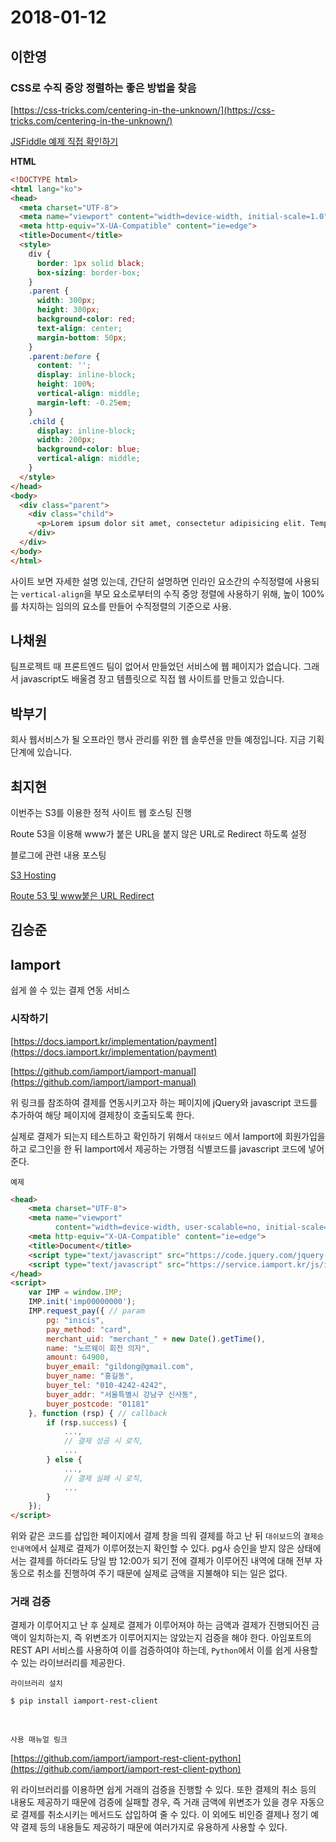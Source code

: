 # 2018-01-12

## 이한영

### CSS로 수직 중앙 정렬하는 좋은 방법을 찾음

[https://css-tricks.com/centering-in-the-unknown/](https://css-tricks.com/centering-in-the-unknown/)

[JSFiddle 예제 직접 확인하기](https://jsfiddle.net/LeeHanYeong/2vst5m5y/)

**HTML**  

```html
<!DOCTYPE html>
<html lang="ko">
<head>
  <meta charset="UTF-8">
  <meta name="viewport" content="width=device-width, initial-scale=1.0">
  <meta http-equiv="X-UA-Compatible" content="ie=edge">
  <title>Document</title>
  <style>
    div {
      border: 1px solid black;
      box-sizing: border-box;
    }
    .parent {
      width: 300px;
      height: 300px;
      background-color: red;
      text-align: center;
      margin-bottom: 50px;
    }
    .parent:before {
      content: '';
      display: inline-block;
      height: 100%;
      vertical-align: middle;
      margin-left: -0.25em;
    }
    .child {
      display: inline-block;
      width: 200px;
      background-color: blue;
      vertical-align: middle;
    }
  </style>
</head>
<body>
  <div class="parent">
    <div class="child">
      <p>Lorem ipsum dolor sit amet, consectetur adipisicing elit. Tempore, tenetur! Alias eius exercitationem laboriosam mollitia ipsam rem blanditiis, esse nam reprehenderit modi, quia porro rerum quae voluptate nesciunt voluptatibus debitis!</p>
    </div>
  </div>
</body>
</html>
```

사이트 보면 자세한 설명 있는데, 간단히 설명하면 인라인 요소간의 수직정렬에 사용되는 `vertical-align`을 부모 요소로부터의 수직 중앙 정렬에 사용하기 위해, 높이 100%를 차지하는 임의의 요소를 만들어 수직정렬의 기준으로 사용.

## 나채원

팀프로젝트 때 프론트엔드 팀이 없어서 만들었던 서비스에 웹 페이지가 없습니다. 그래서 javascript도  배울겸 장고 템플릿으로 직접 웹 사이트를 만들고 있습니다.



## 박부기

회사 웹서비스가 될 오프라인 행사 관리를 위한 웹 솔루션을 만들 예정입니다. 지금 기획 단계에 있습니다.



## 최지현

이번주는 S3를 이용한 정적 사이트 웹 호스팅 진행

Route 53을 이용해 www가 붙은 URL을 붙지 않은 URL로 Redirect 하도록 설정 

블로그에 관련 내용 포스팅

[S3 Hosting](https://isaccchoi.github.io/S3%EB%A5%BC-%EC%9D%B4%EC%9A%A9%ED%95%9C-Static-Website-hosting/)

[Route 53 및 www붙은 URL Redirect](https://isaccchoi.github.io/programing/S3%EC%97%90-%ED%98%B8%EC%8A%A4%ED%8C%85%EB%90%9C-%EC%A0%95%EC%A0%81-%EC%82%AC%EC%9D%B4%ED%8A%B8%EB%A5%BC-Route53%EC%9D%84-%ED%86%B5%ED%95%9C-%EB%8F%84%EB%A9%94%EC%9D%B8-%EC%97%B0%EA%B2%B0/)



## 김승준

## Iamport

쉽게 쓸 수 있는 결제 연동 서비스



### 시작하기

[https://docs.iamport.kr/implementation/payment](https://docs.iamport.kr/implementation/payment)

[https://github.com/iamport/iamport-manual](https://github.com/iamport/iamport-manual)

위 링크를 참조하여 결제를 연동시키고자 하는 페이지에 jQuery와 javascript 코드를 추가하여 해당 페이지에 결제창이 호출되도록 한다.

실제로 결제가 되는지 테스트하고 확인하기 위해서 `대쉬보드` 에서 Iamport에 회원가입을 하고 로그인을 한 뒤 Iamport에서 제공하는 가맹점 식별코드를 javascript 코드에 넣어준다.

`예제`

```html
<head>
    <meta charset="UTF-8">
    <meta name="viewport"
          content="width=device-width, user-scalable=no, initial-scale=1.0, maximum-scale=1.0, minimum-scale=1.0">
    <meta http-equiv="X-UA-Compatible" content="ie=edge">
    <title>Document</title>
    <script type="text/javascript" src="https://code.jquery.com/jquery-1.12.4.min.js"></script>
    <script type="text/javascript" src="https://service.iamport.kr/js/iamport.payment-1.1.5.js"></script>
</head>
<script>
    var IMP = window.IMP;
    IMP.init('imp00000000');
    IMP.request_pay({ // param
        pg: "inicis",
        pay_method: "card",
        merchant_uid: "merchant_" + new Date().getTime(),
        name: "노르웨이 회전 의자",
        amount: 64900,
        buyer_email: "gildong@gmail.com",
        buyer_name: "홍길동",
        buyer_tel: "010-4242-4242",
        buyer_addr: "서울특별시 강남구 신사동",
        buyer_postcode: "01181"
    }, function (rsp) { // callback
        if (rsp.success) {
            ...,
            // 결제 성공 시 로직,
            ...
        } else {
            ...,
            // 결제 실패 시 로직,
            ...
        }
    });
</script>
```

위와 같은 코드를 삽입한 페이지에서 결제 창을 띄워 결제를 하고 난 뒤 `대쉬보드`의 `결제승인내역`에서 실제로 결제가 이루어졌는지 확인할 수 있다. pg사 승인을 받지 않은 상태에서는 결제를 하더라도 당일 밤 12:00가 되기 전에 결제가 이루어진 내역에 대해 전부 자동으로 취소를 진행하여 주기 때문에 실제로 금액을 지불해야 되는 일은 없다.



### 거래 검증

결제가 이루어지고 난 후 실제로 결제가 이루어져야 하는 금액과 결제가 진행되어진 금액이 일치하는지, 즉 위변조가 이루어지지는 않았는지 검증을 해야 한다. 아임포트의 REST API 서비스를 사용하여 이를 검증하여야 하는데, `Python`에서 이를 쉽게 사용할 수 있는 라이브러리를 제공한다.

`라이브러리 설치`

```
$ pip install iamport-rest-client
```

<br>

`사용 매뉴얼 링크`

[https://github.com/iamport/iamport-rest-client-python](https://github.com/iamport/iamport-rest-client-python)



위 라이브러리를 이용하면 쉽게 거래의 검증을 진행할 수 있다. 또한 결제의 취소 등의 내용도 제공하기 때문에 검증에 실패할 경우, 즉 거래 금액에 위변조가 있을 경우 자동으로 결제를 취소시키는 메서드도 삽입하여 줄 수 있다. 이 외에도 비인증 결제나 정기 예약 결제 등의 내용들도 제공하기 때문에 여러가지로 유용하게 사용할 수 있다.